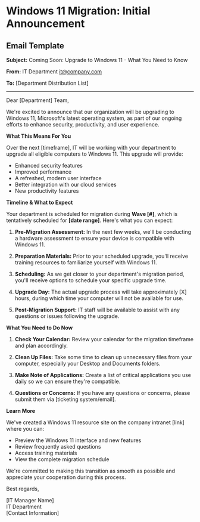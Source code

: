 # Windows 11 Migration: Initial Announcement

## Email Template

**Subject:** Coming Soon: Upgrade to Windows 11 - What You Need to Know

**From:** IT Department <it@company.com>

**To:** [Department Distribution List]

---

Dear [Department] Team,

We're excited to announce that our organization will be upgrading to Windows 11, Microsoft's latest operating system, as part of our ongoing efforts to enhance security, productivity, and user experience.

**What This Means For You**

Over the next [timeframe], IT will be working with your department to upgrade all eligible computers to Windows 11. This upgrade will provide:

- Enhanced security features
- Improved performance
- A refreshed, modern user interface
- Better integration with our cloud services
- New productivity features

**Timeline & What to Expect**

Your department is scheduled for migration during **Wave [#]**, which is tentatively scheduled for **[date range]**. Here's what you can expect:

1. **Pre-Migration Assessment:** In the next few weeks, we'll be conducting a hardware assessment to ensure your device is compatible with Windows 11.

2. **Preparation Materials:** Prior to your scheduled upgrade, you'll receive training resources to familiarize yourself with Windows 11.

3. **Scheduling:** As we get closer to your department's migration period, you'll receive options to schedule your specific upgrade time.

4. **Upgrade Day:** The actual upgrade process will take approximately [X] hours, during which time your computer will not be available for use.

5. **Post-Migration Support:** IT staff will be available to assist with any questions or issues following the upgrade.

**What You Need to Do Now**

1. **Check Your Calendar:** Review your calendar for the migration timeframe and plan accordingly.

2. **Clean Up Files:** Take some time to clean up unnecessary files from your computer, especially your Desktop and Documents folders.

3. **Make Note of Applications:** Create a list of critical applications you use daily so we can ensure they're compatible.

4. **Questions or Concerns:** If you have any questions or concerns, please submit them via [ticketing system/email].

**Learn More**

We've created a Windows 11 resource site on the company intranet [link] where you can:
- Preview the Windows 11 interface and new features
- Review frequently asked questions
- Access training materials
- View the complete migration schedule

We're committed to making this transition as smooth as possible and appreciate your cooperation during this process.

Best regards,

[IT Manager Name]  
IT Department  
[Contact Information]